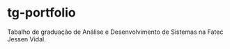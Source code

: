 # tg-portfolio
Tabalho de graduação de Análise e Desenvolvimento de Sistemas na Fatec Jessen Vidal. 
